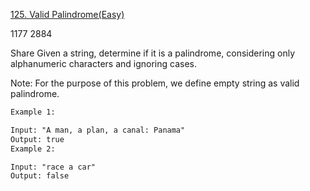 [125. Valid Palindrome(Easy)](https://leetcode.com/problems/valid-palindrome/description/)

1177
2884

Share
Given a string, determine if it is a palindrome, considering only alphanumeric characters and ignoring cases.

Note: For the purpose of this problem, we define empty string as valid palindrome.

```html
Example 1:

Input: "A man, a plan, a canal: Panama"
Output: true
Example 2:

Input: "race a car"
Output: false
```